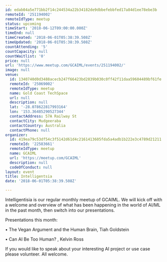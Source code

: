 ```yaml
---
id: edab04a5e771bb2f14c244534a22b34182de9dbbefebbfed17a84d1ee78ebe3b
remoteId: '251194002'
remoteIdType: meetup
status: upcoming
timeStart: '2018-06-12T09:00:00.000Z'
timeEnd: null
timeCreated: '2018-06-01T05:38:39.508Z'
timeUpdated: '2018-06-01T05:38:39.508Z'
countAttending: '5'
countCapacity: null
countWaitlist: '0'
price: null
url: 'https://www.meetup.com/GCAIML/events/251194002/'
image: null
venue:
  id: 1340740d0d3488acecb247f66423bd2839b030c0ff42f11daa59604489bf61fe
  remoteId: '25069002'
  remoteIdType: meetup
  name: Gold Coast TechSpace
  url: null
  description: null
  lat: '-28.078622817993164'
  lon: '153.36485290527344'
  contactAddress: 57A Railway St
  contactCity: Mudgeeraba
  contactCountry: Australia
  contactPhone: null
organizer:
  id: 419ea79c53df54c3f5142d61d4c2161413605fda5a4adb1b222e3c4789d21211
  remoteId: '22583661'
  remoteIdType: meetup
  name: GCAIML
  url: 'https://meetup.com/GCAIML'
  description: null
  codeOfConduct: null
layout: event
title: Intelligentsia
date: '2018-06-01T05:38:39.508Z'

---
```

<p>Intelligentisia is our regular monthly meetup of GCAIML. We will kick off with a welcome and overview of what has been happening in the world of AI/ML in the past month, then switch into our presentations.</p> <p>Presentations this month:</p> <p>• The Vegan Argument and the Human Brain, Tiah Goldstein</p> <p>• Can AI Be Too Human? , Kelvin Ross</p> <p>If you would like to speak about your interesting AI project or use case please volunteer. All welcome.</p>
